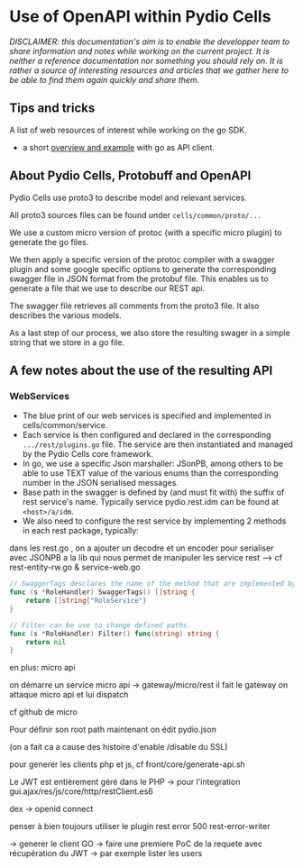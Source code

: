 # Use of OpenAPI within Pydio Cells

_DISCLAIMER: this documentation's aim is to enable the developper team to share information and notes while working on the current project. It is neither a reference documentation nor something you should rely on. It is rather a source of interesting resources and articles that we gather here to be able to find them again quickly and share them._

## Tips and tricks

A list of web resources of interest while working on the go SDK.

- a short [overview and example](https://medium.com/@marcus.olsson/writing-a-go-client-for-your-restful-api-c193a2f4998c) with go as API client.

## About Pydio Cells, Protobuff and OpenAPI

Pydio Cells use proto3 to describe model and relevant services.

All proto3 sources files can be found under `cells/common/proto/...`

We use a custom micro version of protoc (with a specific micro plugin) to generate the go files.

We then apply a specific version of the protoc compiler with a swagger plugin and some google specific options to generate the corresponding swagger file in JSON format from the protobuf file.
This enables us to generate a file that we use to describe our REST api.

The swagger file retrieves all comments from the proto3 file. It also describes the various models.

As a last step of our process, we also store the resulting swager in a simple string that we store in a go file.

## A few notes about the use of the resulting API

### WebServices

- The blue print of our web services is specified and implemented in cells/common/service.
- Each service is then configured and declared in the corresponding `.../rest/plugins.go` file. The service are then instantiated and managed by the Pydio Cells core framework.
- In go, we use a specific Json marshaller: JSonPB, among others to be able to use TEXT value of the various enums than the corresponding number in the JSON serialised messages.
- Base path in the swagger is defined by (and must fit with) the suffix of rest service's name. Typically service pydio.rest.idm can be found at `<host>/a/idm`.
- We also need to configure the rest service by implementing 2 methods in each rest package, typically:

dans les rest.go , on a ajouter un decodre et un encoder pour serialiser avec JSONPB a la lib qui nous permet de manipuler les service rest --> 
    cf rest-entity-rw.go & service-web.go


```go
// SwaggerTags desclares the name of the method that are implemented by this struct.
func (s *RoleHandler) SwaggerTags() []string {
    return []string{"RoleService"}
}

// Filter can be use to change defined paths.
func (s *RoleHandler) Filter() func(string) string {
    return nil
}
```




en plus: micro api 

on démarre un service micro api -> gateway/micro/rest
il fait le gateway on attaque micro api et lui dispatch

cf github de micro


Pour définir son root path maintenant on édit pydio.json

(on a fait ca a cause des histoire d'enable /disable du SSL)


pour generer les clients php et js, cf front/core/generate-api.sh

Le JWT est entièrement géré dans le PHP
-> pour l'integration gui.ajax/res/js/core/http/restClient.es6


dex -> openid connect



penser à bien toujours utiliser le plugin rest error 500  rest-error-writer


-> generer le client GO
-> faire une premiere PoC de la requete avec récupération du JWT
-> par exemple lister les users

 